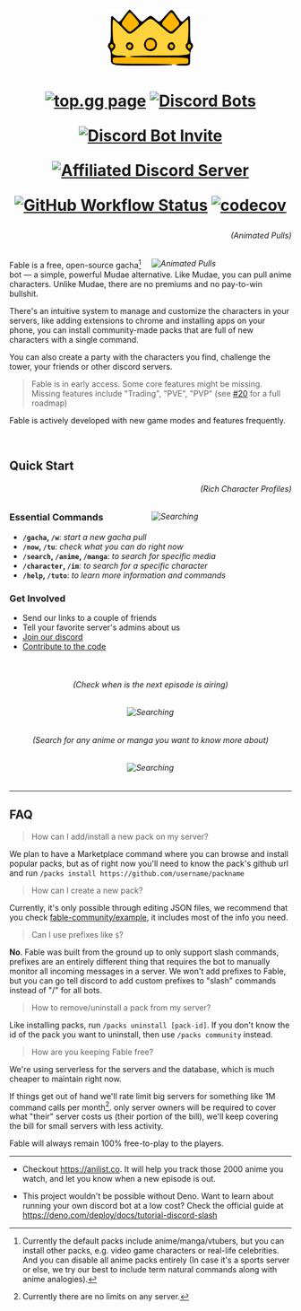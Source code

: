 <h1 align="center">
  <img height="100" src="./assets/splash.png" alt="Fable Logo">
</h1>

<!-- User badges  -->

<h1 align="center">

[![top.gg page](https://top.gg/api/widget/upvotes/1041970851559522304.svg?noavatar=true)](https://top.gg/bot/1041970851559522304)
[![Discord Bots](https://top.gg/api/widget/servers/1041970851559522304.svg?noavatar=true)](https://top.gg/bot/1041970851559522304)

[![Discord Bot Invite](https://img.shields.io/badge/Add%20Fable%20to%20Your%20Server-blue?style=for-the-badge&logo=discord&logoColor=white)](https://discord.com/api/oauth2/authorize?client_id=1041970851559522304&scope=applications.commands)

[![Affiliated Discord Server](https://img.shields.io/discord/992416714497212518?label=Affiliated%20Discord%20Server&style=for-the-badge)][discord]

<!-- Development badges -->

[![GitHub Workflow Status](https://img.shields.io/github/actions/workflow/status/ker0olos/fable/deno.yml?branch=main&style=for-the-badge&label=tests)](https://github.com/ker0olos/fable/actions/workflows/deno.yml)
[![codecov](https://img.shields.io/codecov/c/gh/ker0olos/fable/main?style=for-the-badge&token=3C7ZTHzGqC)](https://app.codecov.io/github/ker0olos/fable)

</h1>

<i>
  <h6 align="right">(Animated Pulls)</h6>
  <img align="right" width="250" src="https://user-images.githubusercontent.com/52022280/215555794-c8e52906-99a5-485c-9cdd-8961e168f587.gif" alt="Animated Pulls">
</i>

Fable is a free, open-source gacha[^1] bot — a simple, powerful Mudae
alternative. Like Mudae, you can pull anime characters. Unlike Mudae, there are
no premiums and no pay-to-win bullshit.

There's an intuitive system to manage and customize the characters in your
servers, like adding extensions to chrome and installing apps on your phone, you
can install community-made packs that are full of new characters with a single
command.

You can also create a party with the characters you find, challenge the tower,
your friends or other discord servers.

[^1]: Currently the default packs include anime/manga/vtubers, but you can
install other packs, e.g. video game characters or real-life celebrities. And
you can disable all anime packs entirely (In case it's a sports server or else,
we try our best to include term natural commands along with anime analogies).

> Fable is in early access. Some core features might be missing. Missing
> features include "Trading", "PVE", "PVP" (see
> [#20](https://github.com/ker0olos/fable/issues/20) for a full roadmap)

Fable is actively developed with new game modes and features frequently.

<br clear="right"/>

## Quick Start

<i>
  <h6 align="right">(Rich Character Profiles)</h6>
  <img align="right" width="250" src="https://user-images.githubusercontent.com/52022280/216527501-8985899c-d9f3-481a-821b-068a2f4a8ad3.jpg" alt="Searching">
</i>

### Essential Commands

- **`/gacha`, `/w`**: _start a new gacha pull_
- **`/now`, `/tu`**: _check what you can do right now_
- **`/search`, `/anime`, `/manga`**: _to search for specific media_
- **`/character`, `/im`**: _to search for a specific character_
- **`/help`, `/tuto`**: _to learn more information and commands_

### Get Involved

- Send our links to a couple of friends
- Tell your favorite server's admins about us
- [Join our discord][discord]
- [Contribute to the code][contributing]

<br clear="right"/>

<h6 align="center">(Check when is the next episode is airing)</h6>
<h6 align="center">
  <img width="500" src="https://user-images.githubusercontent.com/52022280/219866921-5209e2c1-08c8-4183-9dce-f961099dc89a.png" alt="Searching">
</h6>
<h6 align="center">(Search for any anime or manga you want to know more about)</h6>
<h6 align="center">
  <img  width="500" src="https://user-images.githubusercontent.com/52022280/219867337-4f99626a-802e-412c-b26c-d3e75ed9fbae.png" alt="Searching">
</h6>

---

## FAQ

> How can I add/install a new pack on my server?

We plan to have a Marketplace command where you can browse and install popular
packs, but as of right now you'll need to know the pack's github url and run
`/packs install https://github.com/username/packname`

> How can I create a new pack?

Currently, it's only possible through editing JSON files, we recommend that you
check [fable-community/example](https://github.com/fable-community/example), it
includes most of the info you need.

> Can I use prefixes like `$`?

**No**. Fable was built from the ground up to only support slash commands,
prefixes are an entirely different thing that requires the bot to manually
monitor all incoming messages in a server. We won't add prefixes to Fable, but
you can go tell discord to add custom prefixes to "slash" commands instead of
"/" for all bots.

> How to remove/uninstall a pack from my server?

Like installing packs, run `/packs uninstall [pack-id]`. If you don't know the
id of the pack you want to uninstall, then use `/packs community` instead.

> How are you keeping Fable free?

We're using serverless for the servers and the database, which is much cheaper
to maintain right now.

If things get out of hand we'll rate limit big servers for something like 1M
command calls per month[^2]. only server owners will be required to cover what
"their" server costs us (their portion of the bill), we'll keep covering the
bill for small servers with less activity.

Fable will always remain 100% free-to-play to the players.

[^2]: Currently there are no limits on any server.

---

- Checkout <https://anilist.co>. It will help you track those 2000 anime you
  watch, and let you know when a new episode is out.

- This project wouldn't be possible without Deno. Want to learn about running
  your own discord bot at a low cost? Check the official guide at
  <https://deno.com/deploy/docs/tutorial-discord-slash>

[discord]: https://discord.gg/ceKyEfhyPQ
[contributing]: https://github.com/ker0olos/fable/wiki/Contributing
